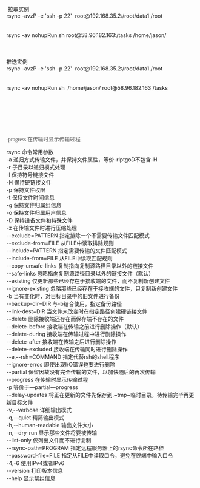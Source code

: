 <br />
<br />
<br />
&nbsp;拉取实例<br />
rsync -avzP -e 'ssh -p 22' &nbsp;root@192.168.35.2:/root/data1 /root<br />
<br />
<br />
rsync -av nohupRun.sh root@58.96.182.163:/tasks /home/jason/<br />
<br />
&nbsp;<br />
&nbsp;<br />
推送实例<br />
rsync -avzP -e 'ssh -p 22' &nbsp;root@192.168.35.2:/root/data1 /root<br />
<br />
<br />
rsync -av nohupRun.sh &nbsp;/home/jason/ root@58.96.182.163:/tasks&nbsp;<br />
<br />
<br />
<br />
<br />
<br />
<br />
<p>
	<span style="color:#555555;font-family:&quot;font-size:13px;white-space:normal;background-color:#F6F5F4;">-progress 在传输时显示传输过程</span>
</p>
<p>
</p>
rsync 命令常用参数<br />
-a 递归方式传输文件，并保持文件属性，等价-rlptgoD不包含-H<br />
-r 子目录以递归模式处理<br />
-l 保持符号链接文件<br />
-H 保持硬链接文件<br />
-p 保持文件权限<br />
-t 保持文件时间信息<br />
-g 保持文件归属组信息<br />
-o 保持文件归属用户信息<br />
-D 保持设备文件和特殊文件<br />
-z 在传输文件时进行压缩处理<br />
--exclude=PATTERN 指定排除一个不需要传输文件匹配模式<br />
--exclude-from=FILE 从FILE中读取排除规则<br />
--include=PATTERN 指定需要传输的文件匹配模式<br />
--include-from=FILE 从FILE中读取匹配规则<br />
--copy-unsafe-links 复制指向复制源路径目录以外的链接文件<br />
--safe-links 忽略指向复制源路径目录以外的链接文件（默认）<br />
--existing 仅更新那些已经存在于接收端的文件，而不复制新创建文件<br />
--ignore-existing 忽略那些已经存在于接收端的文件，只复制新创建文件<br />
-b 当有变化时，对目标目录中的旧文件进行备份<br />
--backup-dir=DIR 与-b结合使用，指定备份路径<br />
--link-dest=DIR 当文件未改变时在指定路径创建硬链接文件<br />
--delete 删除接收端还存在而保存端不存在的文件<br />
--delete-before 接收端在传输之前进行删除操作（默认）<br />
--delete-during 接收端在传输过程中进行删除操作<br />
--delete-after 接收端在传输之后进行删除操作<br />
--delete-excluded 接收端在传输同时进行删除操作<br />
--e,--rsh=COMMAND 指定代替rsh的shell程序<br />
--ignore-erros 即使出现I/O错误也要进行删除<br />
--partial 保留因故没有完全传输的文件，以加快随后的再次传输<br />
--progress 在传输时显示传输过程<br />
-p 等价于—partial—progress<br />
--delay-updates 将正在更新的文件先保存到.~tmp~临时目录，待传输完毕再更新目标文件<br />
-v,--verbose 详细输出模式<br />
-q,--quiet 精简输出模式<br />
-h,--human-readable 输出文件大小<br />
-n,--dry-run 显示那些文件将要被传输<br />
--list-only 仅列出文件而不进行复制<br />
--rsync-path=PROGRAM 指定远程服务器上的rsync命令所在路径<br />
--password-file=FILE 指定从FILE中读取口令，避免在终端中输入口令<br />
-4,-6 使用IPv4或者IPv6<br />
--version 打印版本信息<br />
--help 显示帮组信息<br />